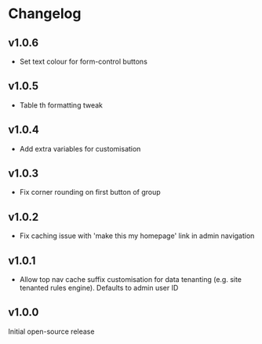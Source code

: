 # Changelog

## v1.0.6

* Set text colour for form-control buttons

## v1.0.5

* Table th formatting tweak

## v1.0.4

* Add extra variables for customisation

## v1.0.3

* Fix corner rounding on first button of group

## v1.0.2

* Fix caching issue with 'make this my homepage' link in admin navigation

## v1.0.1

* Allow top nav cache suffix customisation for data tenanting (e.g. site tenanted rules engine). Defaults to admin user ID

## v1.0.0

Initial open-source release

